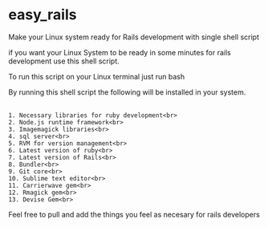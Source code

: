 # easy_rails
Make your Linux system ready for Rails development with single shell script 

if you want your Linux System to be ready in some minutes for rails development use this shell script.<br>

To run this script on your Linux terminal just run bash 

By running this shell script the following will be installed in your system. <br><br>

````
1. Necessary libraries for ruby development<br>
2. Node.js runtime framework<br>
3. Imagemagick libraries<br>
4. sql server<br>
5. RVM for version management<br>
6. Latest version of ruby<br>
7. Latest version of Rails<br>
8. Bundler<br>
9. Git core<br>
10. Sublime text editor<br>
11. Carrierwave gem<br>
12. Rmagick gem<br>
13. Devise Gem<br>
````

Feel free to pull and add the things you feel as necesary for rails developers

